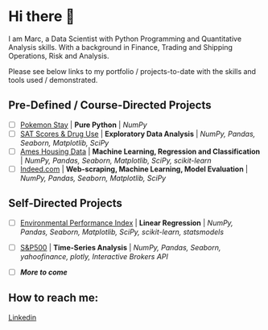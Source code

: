 # Hi there 👋

I am Marc, a Data Scientist with Python Programming and Quantitative Analysis skills. With a background in Finance, Trading and Shipping Operations, Risk and Analysis.

Please see below links to my portfolio / projects-to-date with the skills and tools used / demonstrated.

## Pre-Defined / Course-Directed Projects

- [ ] [Pokemon Stay](https://github.com/Marc-Lodge/Pokemon_Stay) | **Pure Python** | *NumPy*
- [ ] [SAT Scores & Drug Use](https://github.com/Marc-Lodge/) | **Exploratory Data Analysis** | *NumPy, Pandas, Seaborn, Matplotlib, SciPy*
- [ ] [Ames Housing Data](https://github.com/Marc-Lodge/) | **Machine Learning, Regression and Classification** | *NumPy, Pandas, Seaborn, Matplotlib, SciPy, scikit-learn*
- [ ] [Indeed.com](https://github.com/Marc-Lodge/) | **Web-scraping, Machine Learning, Model Evaluation** | *NumPy, Pandas, Seaborn, Matplotlib, SciPy*

## Self-Directed Projects

- [ ] [Environmental Performance Index](https://github.com/Marc-Lodge/Environmental_Performance_Index) | **Linear Regression** | *NumPy, Pandas, Seaborn, Matplotlib, SciPy, scikit-learn, statsmodels*

- [ ] [S&P500](https://github.com/Marc-Lodge/) | **Time-Series Analysis** | *NumPy, Pandas, Seaborn, yahoofinance, plotly, Interactive Brokers API*
- [ ] ***More to come***

## How to reach me:
[Linkedin](www.linkedin.com/in/marc-lodge)

<!--

| Project                                                    | Skills                        | Tools                                                    | 
| ---------------------------------------------------------- |-------------------------------| ---------------------------------------------------------|
| [Pokemon Stay](https://github.com/Marc-Lodge/Pokemon_Stay) | Pure Python                   | NumPy                                                    |
| [SAT Scores](https://github.com/Marc-Lodge/)    | Exploratory Data Analysis     | NumPy, Pandas, Seaborn, Matplotlib, SciPy                |
| [Ames Housing Data](https://github.com/Marc-Lodge/)        | Machine Learning, Regression and Classification| NumPy, Pandas, Seaborn, Matplotlib, SciPy, scikit-learn|
| [Indeed.com](https://github.com/Marc-Lodge/) | Web-scraping, Machine Learning, Model Evaluation| NumPy, Pandas, Seaborn, Matplotlib, SciPy|
| [EPI Index](https://github.com/Marc-Lodge/Environmental_Performance_Index) | Linear Regression                | NumPy, Pandas, Seaborn, Matplotlib, SciPy, scikit-learn, statsmodels|
| [S&P500](https://github.com/Marc-Lodge/) | Time-Series Analysis                   | NumPy, Pandas, Seaborn, yahoofinance, plotly, Interactive Brokers API|

## Skills:
- [ ] Languages: Python
- [ ] Tools: NumPy, Pandas, Seaborn, Matplotlib, SciPy, Scikit-Learn, Statsmodels, Tableau, Geopandas
- [ ] Supervised Machine Learning: Linear/Logistic Regression, Classification, kNN, Decision Trees, Bagging/Boosting Models
- [ ] Unsupervised Machine Learning: Pipelines, Principal Component Analysis, Clustering, K-Means
- [ ] Model Evaluation: RSE, MSE, Accuracy, Precision, Recall, F1, ROC-AUC, cross-validation, bootstrapping, grid-search
- [ ] Natural Language Processing: Tf-idf, Count Vectorizer
- [ ] Timeseries Analysis: ARIMA, ARMA
- [ ] RDBMS: SQLite, MySQL, PostgreSQL
- [ ] Bayesian Statistics

**Lodgimus/Lodgimus** is a ✨ _special_ ✨ repository because its `README.md` (this file) appears on your GitHub profile.

Here are some ideas to get you started:

- 🔭 I’m currently working on ...
- 🌱 I’m currently learning ...
- 👯 I’m looking to collaborate on ...
- 🤔 I’m looking for help with ...
- 💬 Ask me about ...
- 📫 How to reach me: ...
- 😄 Pronouns: ...
- ⚡ Fun fact: ...
-->
